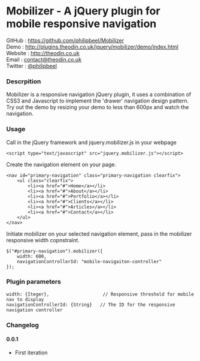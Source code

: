 Mobilizer - A jQuery plugin for mobile responsive navigation
========================================================

GitHub  : https://github.com/philipbeel/Mobilizer<br/>
Demo    : http://plugins.theodin.co.uk/jquery/mobilizer/demo/index.html<br/>
Website : http://theodin.co.uk<br/>
Email   : contact@theodin.co.uk<br/>
Twitter : [@philipbeel](https://twitter.com/philipbeel)<br/>

### Descrpition
Mobilizer is a responsive navigation jQuery plugin, it uses a combination of CSS3 and Javascript to implement the 'drawer' navigation design pattern. Try out the demo by resizing your demo to less than 600px and watch the navigation.

### Usage
Call in the jQuery framework and jquery.mobilizer.js in your webpage

	<script type="text/javascript" src="jquery.mobilizer.js"></script>

Create the navigation element on your page.

	<nav id="primary-navigation" class="primary-navigation clearfix">
		<ul class="clearfix">
			<li><a href="#">Home</a></li>
			<li><a href="#">About</a></li>
			<li><a href="#">Portfolio</a></li>
			<li><a href="#">Clients</a></li>
			<li><a href="#">Articles</a></li>
			<li><a href="#">Contact</a></li>
		</ul>
	</nav>

Initiate mobilizer on your selected navigation element, pass in the mobilizer responsive width copnstraint.

	$("#primary-navigation").mobilizer({
		width: 600,
		navigationControllerId: "mobile-navigaiton-controller"
	});



### Plugin parameters

	width: {Iteger},            		// Responsive threshold for mobile nav to display
	navigationControllerId: {String}   // The ID for the responsive navigation controller


### Changelog

#### 0.0.1 
* First iteration





